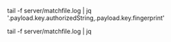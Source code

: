 tail -f server/matchfile.log | jq '.payload.key.authorizedString,.payload.key.fingerprint'

tail -f server/matchfile.log | jq
